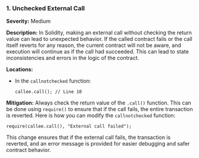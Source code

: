 ### 1. **Unchecked External Call**

**Severity:**
Medium

**Description:**
In Solidity, making an external call without checking the return value can lead to unexpected behavior. If the called contract fails or the call itself reverts for any reason, the current contract will not be aware, and execution will continue as if the call had succeeded. This can lead to state inconsistencies and errors in the logic of the contract.

**Locations:**

- In the `callnotchecked` function:
  ```solidity
  callee.call(); // Line 10
  ```

**Mitigation:**
Always check the return value of the `.call()` function. This can be done using `require()` to ensure that if the call fails, the entire transaction is reverted. Here is how you can modify the `callnotchecked` function:

```solidity
require(callee.call(), "External call failed");
```

This change ensures that if the external call fails, the transaction is reverted, and an error message is provided for easier debugging and safer contract behavior.